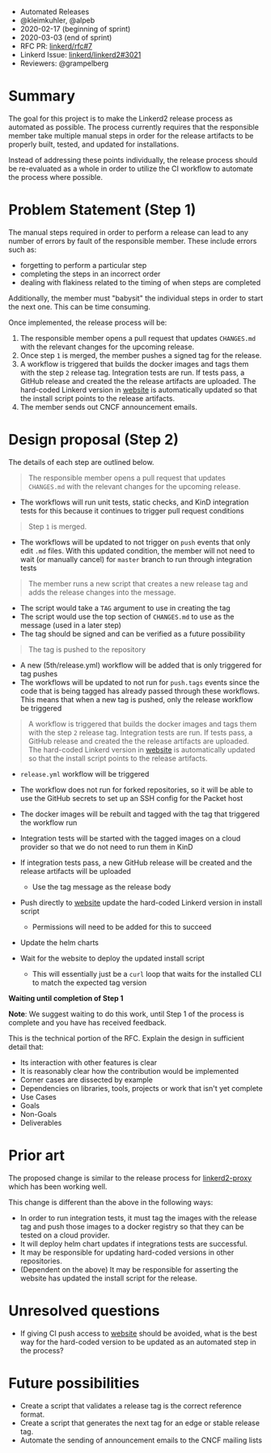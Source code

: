 - Automated Releases
- @kleimkuhler, @alpeb
- 2020-02-17 (beginning of sprint)
- 2020-03-03 (end of sprint)
- RFC PR: [linkerd/rfc#7](https://github.com/linkerd/rfc/pull/7)
- Linkerd Issue: [linkerd/linkerd2#3021](https://github.com/linkerd/linkerd2/issues/3021)
- Reviewers: @grampelberg

# Summary

[summary]: #summary

The goal for this project is to make the Linkerd2 release process as automated
as possible. The process currently requires that the responsible member take
multiple manual steps in order for the release artifacts to be properly built,
tested, and updated for installations.

Instead of addressing these points individually, the release process should be
re-evaluated as a whole in order to utilize the CI workflow to automate the
process where possible.

# Problem Statement (Step 1)

[problem-statement]: #problem-statement

The manual steps required in order to perform a release can lead to any number
of errors by fault of the responsible member. These include errors such as: 
- forgetting to perform a particular step
- completing the steps in an incorrect order
- dealing with flakiness related to the timing of when steps are completed

Additionally, the member must "babysit" the individual steps in order to start
the next one. This can be time consuming.

Once implemented, the release process will be:
1. The responsible member opens a pull request that updates `CHANGES.md` with
   the relevant changes for the upcoming release.
2. Once step `1` is merged, the member pushes a signed tag for the release.
3. A workflow is triggered that builds the docker images and tags them with
   the step `2` release tag. Integration tests are run. If tests pass, a
   GitHub release and created the the release artifacts are uploaded. The
   hard-coded Linkerd version in [website](https://github.com/linkerd/website)
   is automatically updated so that the install script points to the release
   artifacts.
4. The member sends out CNCF announcement emails.

# Design proposal (Step 2)

The details of each step are outlined below.

> The responsible member opens a pull request that updates `CHANGES.md` with
> the relevant changes for the upcoming release.

- The workflows will run unit tests, static checks, and KinD integration tests
  for this because it continues to trigger pull request conditions

> Step `1` is merged.

- The workflows will be updated to not trigger on `push` events that only edit
  `.md` files. With this updated condition, the member will not need to wait
  (or manually cancel) for `master` branch to run through integration tests

> The member runs a new script that creates a new release tag and adds the
> release changes into the message.

- The script would take a `TAG` argument to use in creating the tag
- The script would use the top section of `CHANGES.md` to use as the message
  (used in a later step)
- The tag should be signed and can be verified as a future possibility

> The tag is pushed to the repository

- A new (5th/release.yml) workflow will be added that is only triggered for
  tag pushes
- The workflows will be updated to not run for `push.tags` events since the
  code that is being tagged has already passed through these workflows. This
  means that when a new tag is pushed, only the release workflow be triggered

> A workflow is triggered that builds the docker images and tags them with
> the step `2` release tag. Integration tests are run. If tests pass, a
> GitHub release and created the the release artifacts are uploaded. The
> hard-coded Linkerd version in [website](https://github.com/linkerd/website)
> is automatically updated so that the install script points to the release
> artifacts.

- `release.yml` workflow will be triggered
- The workflow does not run for forked repositories, so it will be able to use
  the GitHub secrets to set up an SSH config for the Packet host
- The docker images will be rebuilt and tagged with the tag that triggered the
  workflow run
- Integration tests will be started with the tagged images on a cloud provider
  so that we do not need to run them in KinD
- If integration tests pass, a new GitHub release will be created and the
  release artifacts will be uploaded

    - Use the tag message as the release body

- Push directly to [website](https://github.com/linkerd/website) update the
  hard-coded Linkerd version in install script

    - Permissions will need to be added for this to succeed

- Update the helm charts
- Wait for the website to deploy the updated install script

    - This will essentially just be a `curl` loop that waits for the installed
      CLI to match the expected tag version

**Waiting until completion of Step 1**

[design-proposal]: #design-proposal

**Note**: We suggest waiting to do this work, until Step 1 of the process is complete and you have has received feedback.

This is the technical portion of the RFC. Explain the design in sufficient detail that:

- Its interaction with other features is clear
- It is reasonably clear how the contribution would be implemented
- Corner cases are dissected by example
- Dependencies on libraries, tools, projects or work that isn't yet complete
- Use Cases
- Goals
- Non-Goals
- Deliverables

# Prior art

[prior-art]: #prior-art

The proposed change is similar to the release process for [linkerd2-proxy](https://github.com/linkerd/linkerd2-proxy)
which has been working well.

This change is different than the above in the following ways:
- In order to run integration tests, it must tag the images with the release
  tag and push those images to a docker registry so that they can be tested on
  a cloud provider.
- It will deploy helm chart updates if integrations tests are successful.
- It may be responsible for updating hard-coded versions in other repositories.
- (Dependent on the above) It may be responsible for asserting the website has
  updated the install script for the release.

# Unresolved questions

[unresolved-questions]: #unresolved-questions

- If giving CI push access to [website](https://github.com/linkerd/website) should be avoided, what is the best way
  for the hard-coded version to be updated as an automated step in the process?

# Future possibilities

[future-possibilities]: #future-possibilities

- Create a script that validates a release tag is the correct reference
  format.
- Create a script that generates the next tag for an edge or stable release
  tag.
- Automate the sending of announcement emails to the CNCF mailing lists

